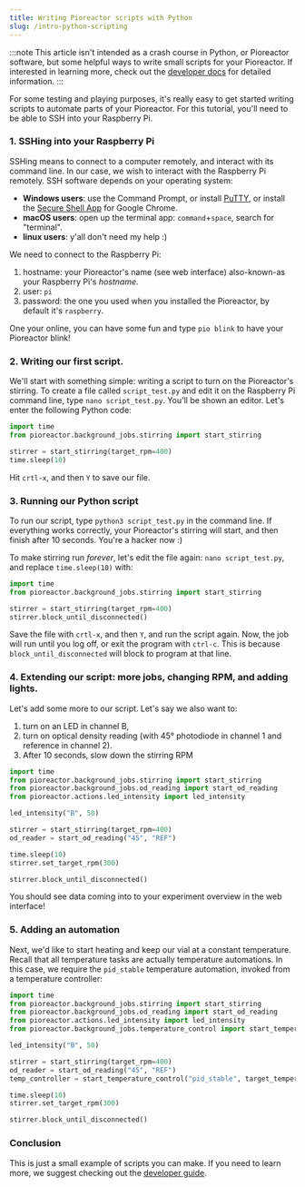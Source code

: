 ```yaml
---
title: Writing Pioreactor scripts with Python
slug: /intro-python-scripting
---
```


:::note
This article isn't intended as a crash course in Python, or Pioreactor software, but some helpful ways to write small scripts for your Pioreactor. If interested in learning more, check out the [developer docs](/developer-guide/introduction) for detailed information.
:::

For some testing and playing purposes, it's really easy to get started writing scripts to automate parts of your Pioreactor. For this tutorial, you'll need to be able to SSH into your Raspberry Pi.

### 1. SSHing into your Raspberry Pi

SSHing means to connect to a computer remotely, and interact with its command line. In our case, we wish to interact with the Raspberry Pi remotely. SSH software depends on your operating system:

 - **Windows users**: use the Command Prompt, or install [PuTTY](https://www.putty.org/), or install the [Secure Shell App](https://chrome.google.com/webstore/detail/secure-shell-app/pnhechapfaindjhompbnflcldabbghjo?hl=en) for Google Chrome.
 - **macOS users**: open up the terminal app: `command`+`space`, search for "terminal".
 - **linux users**: y'all don't need my help :)


We need to connect to the Raspberry Pi:

1. hostname: your Pioreactor's name (see web interface) also-known-as your Raspberry Pi's _hostname_.
2. user: `pi`
3. password: the one you used when you installed the Pioreactor, by default it's `raspberry`.

One your online, you can have some fun and type `pio blink` to have your Pioreactor blink!

### 2. Writing our first script.

We'll start with something simple: writing a script to turn on the Pioreactor's stirring. To create a file called `script_test.py` and edit it on the Raspberry Pi command line, type `nano script_test.py`. You'll be shown an editor. Let's enter the following Python code:

```python
import time
from pioreactor.background_jobs.stirring import start_stirring

stirrer = start_stirring(target_rpm=400)
time.sleep(10)

```

Hit `crtl-x`, and then `Y` to save our file.

### 3. Running our Python script

To run our script, type `python3 script_test.py` in the command line. If everything works correctly, your Pioreactor's stirring will start, and then finish after 10 seconds. You're a hacker now :)

To make stirring run _forever_, let's edit the file again: `nano script_test.py`, and replace `time.sleep(10)` with:

```python {5}
import time
from pioreactor.background_jobs.stirring import start_stirring

stirrer = start_stirring(target_rpm=400)
stirrer.block_until_disconnected()
```

Save the file with `crtl-x`, and then `Y`, and run the script again. Now, the job will run until you log off, or exit the program with `ctrl-c`. This is because `block_until_disconnected` will block to program at that line.


### 4. Extending our script: more jobs, changing RPM, and adding lights.

Let's add some more to our script. Let's say we also want to:
1. turn on an LED in channel B,
2. turn on optical density reading (with 45° photodiode in channel 1 and reference in channel 2).
3. After 10 seconds, slow down the stirring RPM

```python {3,4,6,9,11,12}
import time
from pioreactor.background_jobs.stirring import start_stirring
from pioreactor.background_jobs.od_reading import start_od_reading
from pioreactor.actions.led_intensity import led_intensity

led_intensity("B", 50)

stirrer = start_stirring(target_rpm=400)
od_reader = start_od_reading("45", "REF")

time.sleep(10)
stirrer.set_target_rpm(300)

stirrer.block_until_disconnected()
```

You should see data coming into to your experiment overview in the web interface!

### 5. Adding an automation

Next, we'd like to start heating and keep our vial at a constant temperature. Recall that all temperature tasks are actually temperature automations. In this case, we require the `pid_stable` temperature automation, invoked from a temperature controller:

```python {5,11}
import time
from pioreactor.background_jobs.stirring import start_stirring
from pioreactor.background_jobs.od_reading import start_od_reading
from pioreactor.actions.led_intensity import led_intensity
from pioreactor.background_jobs.temperature_control import start_temperature_control

led_intensity("B", 50)

stirrer = start_stirring(target_rpm=400)
od_reader = start_od_reading("45", "REF")
temp_controller = start_temperature_control("pid_stable", target_temperature=32)

time.sleep(10)
stirrer.set_target_rpm(300)

stirrer.block_until_disconnected()
```

### Conclusion

This is just a small example of scripts you can make. If you need to learn more, we suggest checking out the [developer guide](/developer-guide/introduction).

